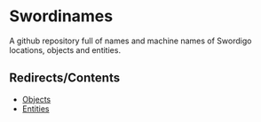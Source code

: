 # Swordinames
A github repository full of names and machine names of Swordigo locations, objects and entities.

## Redirects/Contents
- [Objects](./Objects.md)
- [Entities](./Entities.md)
